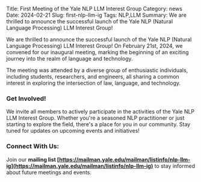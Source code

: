 Title: First Meeting of the Yale NLP LLM Interest Group
Category: news
Date: 2024-02-21
Slug: first-nlp-llm-ig
Tags: NLP,LLM
Summary: We are thrilled to announce the successful launch of the Yale NLP (Natural Language Processing) LLM Interest Group! 

We are thrilled to announce the successful launch of the Yale NLP (Natural Language Processing) LLM Interest Group! On February 21st, 2024, we convened for our inaugural meeting, marking the beginning of an exciting journey into the realm of language and technology.

The meeting was attended by a diverse group of enthusiastic individuals, including students, researchers, and engineers, all sharing a common interest in exploring the intersection of law, language, and technology. 

### Get Involved!

We invite all members to actively participate in the activities of the Yale NLP LLM Interest Group. Whether you're a seasoned NLP practitioner or just starting to explore the field, there's a place for you in our community. Stay tuned for updates on upcoming events and initiatives!

### Connect With Us:

Join our **mailing list [https://mailman.yale.edu/mailman/listinfo/nlp-llm-ig](https://mailman.yale.edu/mailman/listinfo/nlp-llm-ig)** to stay informed about future meetings and events.